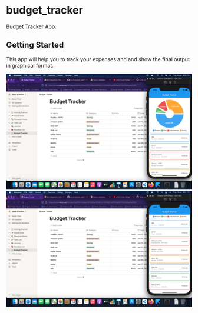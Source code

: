 # budget_tracker

Budget Tracker App.

## Getting Started

This app will help you to track your expenses and and show the final output in
graphical format.

![Screenshot 1](mascot/1.png)
![Screenshot 2](mascot/2.png)
